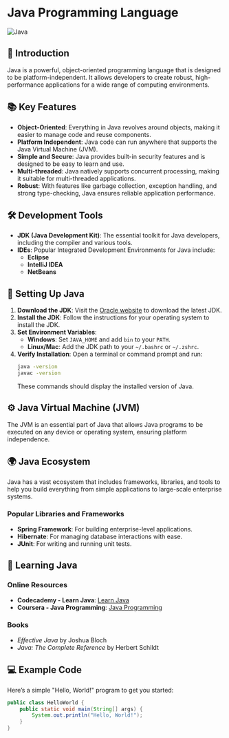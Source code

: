 # Java Programming Language

![Java](https://img.shields.io/badge/Java-ED8B00?style=for-the-badge&logo=java&logoColor=white)

## 🌟 Introduction

Java is a powerful, object-oriented programming language that is designed to be platform-independent. It allows developers to create robust, high-performance applications for a wide range of computing environments.

## 📚 Key Features

- **Object-Oriented**: Everything in Java revolves around objects, making it easier to manage code and reuse components.
- **Platform Independent**: Java code can run anywhere that supports the Java Virtual Machine (JVM).
- **Simple and Secure**: Java provides built-in security features and is designed to be easy to learn and use.
- **Multi-threaded**: Java natively supports concurrent processing, making it suitable for multi-threaded applications.
- **Robust**: With features like garbage collection, exception handling, and strong type-checking, Java ensures reliable application performance.

## 🛠️ Development Tools

- **JDK (Java Development Kit)**: The essential toolkit for Java developers, including the compiler and various tools.
- **IDEs**: Popular Integrated Development Environments for Java include:
  - **Eclipse**
  - **IntelliJ IDEA**
  - **NetBeans**

## 🚀 Setting Up Java

1. **Download the JDK**: Visit the [Oracle website](https://www.oracle.com/java/technologies/javase-downloads.html) to download the latest JDK.
2. **Install the JDK**: Follow the instructions for your operating system to install the JDK.
3. **Set Environment Variables**:
   - **Windows**: Set `JAVA_HOME` and add `bin` to your `PATH`.
   - **Linux/Mac**: Add the JDK path to your `~/.bashrc` or `~/.zshrc`.
4. **Verify Installation**: Open a terminal or command prompt and run:
    ```bash
    java -version
    javac -version
    ```
    These commands should display the installed version of Java.

## ⚙️ Java Virtual Machine (JVM)

The JVM is an essential part of Java that allows Java programs to be executed on any device or operating system, ensuring platform independence.

## 🌍 Java Ecosystem

Java has a vast ecosystem that includes frameworks, libraries, and tools to help you build everything from simple applications to large-scale enterprise systems.

### Popular Libraries and Frameworks

- **Spring Framework**: For building enterprise-level applications.
- **Hibernate**: For managing database interactions with ease.
- **JUnit**: For writing and running unit tests.

## 🧠 Learning Java

### Online Resources

- **Codecademy - Learn Java**: [Learn Java](https://www.codecademy.com/learn/learn-java)
- **Coursera - Java Programming**: [Java Programming](https://www.coursera.org/courses?query=java%20programming)

### Books

- *Effective Java* by Joshua Bloch
- *Java: The Complete Reference* by Herbert Schildt

## 💻 Example Code

Here’s a simple "Hello, World!" program to get you started:

```java
public class HelloWorld {
    public static void main(String[] args) {
        System.out.println("Hello, World!");
    }
}

